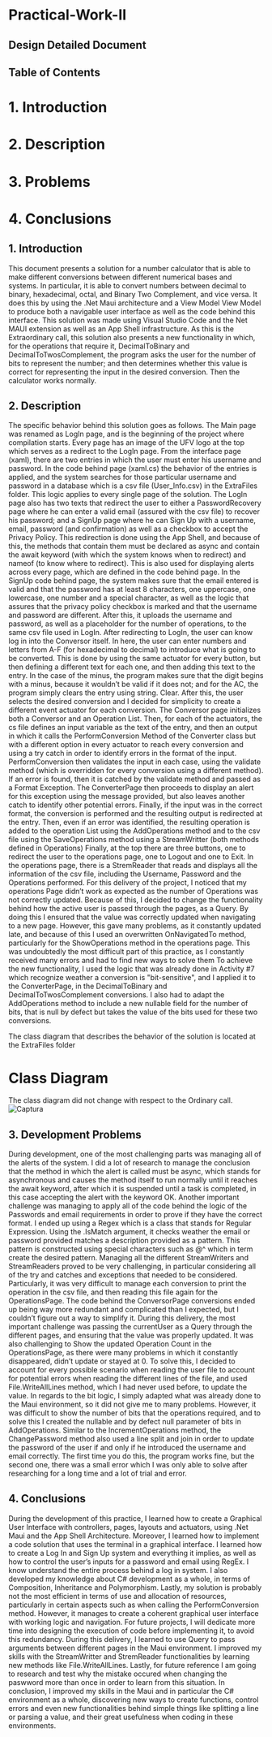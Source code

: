 # Practical-Work-II

## Design Detailed Document

## Table of Contents
# 1. Introduction
# 2. Description
# 3. Problems
# 4. Conclusions

## 1. Introduction
This document presents a solution for a number calculator that is able to make different conversions between different numerical bases and systems. In particular, it is able to convert numbers between decimal to binary, hexadecimal, octal, and Binary Two Complement, and vice versa. It does this by using the .Net Maui architecture and a View Model View Model to produce both a navigable user interface as well as the code behind this interface. This solution was made using Visual Studio Code and the Net MAUI extension as well as an App Shell infrastructure.
As this is the Extraordinary call, this solution also presents a new functionality in which, for the operations that require it, DecimalToBinary and DecimalToTwosComplement, the program asks the user for the number of bits to represent the number; and then determines whether this value is correct for representing the input in the desired conversion. Then the calculator works normally. 

## 2. Description
The specific behavior behind this solution goes as follows. The Main page was renamed as LogIn page, and is the beginning of the project where compilation starts. Every page has an image of the UFV logo at the top which serves as a redirect to the LogIn page. From the interface page (xaml), there are two entries in which the user must enter his username and password. In the code behind page (xaml.cs) the behavior of the entries is applied, and the system searches for those particular username and password in a database which is a csv file (User_Info.csv) in the ExtraFiles folder. This logic applies to every single page of the solution. The LogIn page also has two texts that redirect the user to either a PasswordRecovery page where he can enter a valid email (assured with the csv file) to recover his password; and a SignUp page where he can Sign Up with a username, email, password (and confirmation) as well as a checkbox to accept the Privacy Policy. 
This redirection is done using the App Shell, and because of this, the methods that contain them must be declared as async and contain the await keyword (with which the system knows when to redirect) and nameof (to know where to redirect). This is also used for displaying alerts across every page, which are defined in the code behind page. In the SignUp code behind page, the system makes sure that the email entered is valid and that the password has at least 8 characters, one uppercase, one lowercase, one number and a special character, as well as the logic that assures that the privacy policy checkbox is marked and that the username and password are different. After this, it uploads the username and password, as well as a placeholder for the number of operations, to the same csv file used in LogIn. After redirecting to LogIn, the user can know log in into the Conversor itself.
In here, the user can enter numbers and letters from A-F (for hexadecimal to decimal) to introduce what is going to be converted. This is done by using the same actuator for every button, but then defining a different text for each one, and then adding this text to the entry. In the case of the minus, the program makes sure that the digit begins with a minus, because it wouldn’t be valid if it does not; and for the AC, the program simply clears the entry using string. Clear. After this, the user selects the desired conversion and I decided for simplicity to create a different event actuator for each conversion.  The Conversor page initializes both a Conversor and an Operation List. 
Then, for each of the actuators, the cs file defines an input variable as the text of the entry, and then an output in which it calls the PerformConversion Method of the Converter class but with a different option in every actuator to reach every conversion and using a try catch in order to identify errors in the format of the input. PerformConversion then validates the input in each case, using the validate method (which is overridden for every conversion using a different method). If an error is found, then it is catched by the validate method and passed as a Format Exception. The ConverterPage then proceeds to display an alert for this exception using the message provided, but also leaves another catch to identify other potential errors. Finally, if the input was in the correct format, the conversion is performed and the resulting output is redirected at the entry. Then, even if an error was identified, the resulting operation is added to the operation List using the AddOperations method and to the csv file using the SaveOperations method using a StreamWritter (both methods defined in Operations)
Finally, at the top there are three buttons, one to redirect the user to the operations page, one to Logout and one to Exit. In the operations page, there is a StremReader that reads and displays all the information of the csv file, including the Username, Password and the Operations performed.
For this delivery of the project, I noticed that my operations Page didn’t work as expected as the number of Operations was not correctly updated. Because of this, I decided to change the functionality behind how the active user is passed through the pages, as a Query. By doing this I ensured that the value was correctly updated when navigating to a new page. However, this gave many problems, as it constantly updated late, and because of this I used an overwritten OnNavigatedTo method, particularly for the ShowOperations method in the operations page. This was undoubtedly the most difficult part of this practice, as I constantly received many errors and had to find new ways to solve them
To achieve the new functionality, I used the logic that was already done in Activity #7 which recognize weather a conversion is "bit-sensitive", and I applied it to the ConverterPage, in the DecimalToBinary and DecimalToTwosComplement conversions. I also had to adapt the AddOperations method to include a new nullable field for the number of bits, that is null by defect but takes the value of the bits used for these two conversions. 

The class diagram that describes the behavior of the solution is located at the ExtraFiles folder 

# Class Diagram
The class diagram did not change with respect to the Ordinary call.
![Captura](https://github.com/user-attachments/assets/7ca97413-4c38-47ba-91d5-d721ad5cd787)

## 3. Development Problems
During development, one of the most challenging parts was managing all of the alerts of the system. I did a lot of research to manage the conclusion that the method in which the alert is called must be async, which stands for asynchronous and causes the method itself to run normally until it reaches the await keyword, after which it is suspended until a task is completed, in this case accepting the alert with the keyword OK.
Another important challenge was managing to apply all of the code behind the logic of the Passwords and email requirements in order to prove if they have the correct format. I ended up using a Regex which is a class that stands for Regular Expression. Using the .IsMatch argument, it checks weather the email or password provided matches a description provided as a pattern. This pattern is constructed using special characters such as @^ which in term create the desired pattern.
Managing all the different StreamWriters and StreamReaders proved to be very challenging, in particular considering all of the try and catches and exceptions that needed to be considered. Particularly, it was very difficult to manage each conversion to print the operation in the csv file, and then reading this file again for the OperationsPage. The code behind the ConversorPage conversions ended up being way more redundant and complicated than I expected, but I couldn’t figure out a way to simplify it.
During this delivery, the most important challenge was passing the currentUser as a Query through the different pages, and ensuring that the value was properly updated. It was also challenging to Show the updated Operation Count in the OperationsPage, as there were many problems in which it constantly disappeared, didn’t update or stayed at 0. To solve this, I decided to account for every possible scenario when reading the user file to account for potential errors when reading the different lines of the file, and used File.WriteAllLines method, which I had never used before, to update the value. In regards to the bit logic, I simply adapted what was already done to the Maui environment, so it did not give me to many problems. However, it was difficult to show the number of bits that the operations required, and to solve this I created the nullable and by defect null parameter of bits in AddOperations.
Similar to the IncrementOperations method, the ChangePassword method also used a line split and join in order to update the password of the user if and only if he introduced the username and email correctly. The first time you do this, the program works fine, but the second one, there was a small error which I was only able to solve after researching for a long time and a lot of trial and error.

## 4. Conclusions
During the development of this practice, I learned how to create a Graphical User Interface with controllers, pages, layouts and actuators, using .Net Maui and the App Shell Architecture. Moreover, I learned how to implement a code solution that uses the terminal in a graphical interface. I learned how to create a Log In and Sign Up system and everything it implies, as well as how to control the user’s inputs for a password and email using RegEx. I know understand the entire process behind a log in system.
I also developed my knowledge about C# development as a whole, in terms of Composition, Inheritance and Polymorphism. Lastly, my solution is probably not the most efficient in terms of use and allocation of resources, particularly in certain aspects such as when calling the PerformConversion method. However, it manages to create a coherent graphical user interface with working logic and navigation. For future projects, I will dedicate more time into designing the execution of code before implementing it, to avoid this redundancy.
During this delivery, I learned to use Query to pass arguments between different pages in the Maui environment. I improved my skills with the StreamWritter and StremReader functionalities by learning new methods like File.WriteAllLines. Lastly, for future reference I am going to research and test why the mistake occured when changing the paswword more than once in order to learn from this situation. In conclusion, I improved my skills in the Maui and in particular the C# environment as a whole, discovering new ways to create functions, control errors and even new functionalities behind simple things like splitting a line or parsing a value, and their great usefulness when coding in these environments.






